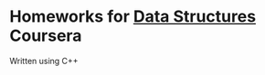 # Homeworks for [Data Structures](https://www.coursera.org/learn/data-structures) Coursera
Written using C++
